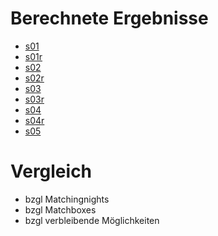 # Berechnete Ergebnisse

- [s01]()
- [s01r]()
- [s02]()
- [s02r]()
- [s03]()
- [s03r]()
- [s04]()
- [s04r]()
- [s05]()

# Vergleich

- bzgl Matchingnights
- bzgl Matchboxes
- bzgl verbleibende Möglichkeiten
